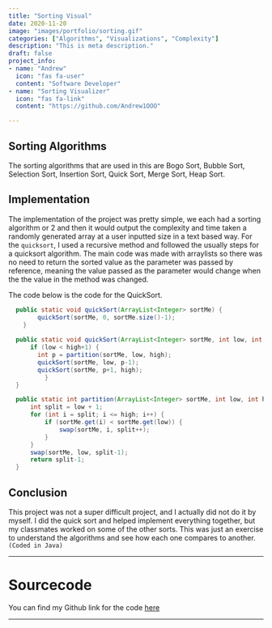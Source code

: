 ```yaml
---
title: "Sorting Visual"
date: 2020-11-20
image: "images/portfolio/sorting.gif"
categories: ["Algorithms", "Visualizations", "Complexity"]
description: "This is meta description."
draft: false
project_info:
- name: "Andrew"
  icon: "fas fa-user"
  content: "Software Developer"
- name: "Sorting Visualizer"
  icon: "fas fa-link"
  content: "https://github.com/Andrew1OOO"

---
```


## Sorting Algorithms 
  The sorting algorithms that are used in this are Bogo Sort, Bubble Sort, Selection Sort, Insertion Sort, Quick Sort, Merge Sort, Heap Sort. 


## Implementation

  The implementation of the project was pretty simple, we each had a sorting algorithm or 2 and then it would output the complexity and time taken a randomly generated array at a user inputted size in a text based way. For the `quicksort`, I used a recursive method and followed the usually steps for a quicksort algorithm. The main code was made with arraylists so there was no need to return the sorted value as the parameter was passed by reference, meaning the value passed as the parameter would change when the the value in the method was changed. 

  The code below is the code for the QuickSort.
  ```java
    public static void quickSort(ArrayList<Integer> sortMe) {
		  quickSort(sortMe, 0, sortMe.size()-1);
	  }
    
    public static void quickSort(ArrayList<Integer> sortMe, int low, int high) {
        if (low < high+1) {
          int p = partition(sortMe, low, high);
          quickSort(sortMe, low, p-1);
          quickSort(sortMe, p+1, high);
		    }
    }

    public static int partition(ArrayList<Integer> sortMe, int low, int high){
        int split = low + 1;
		for (int i = split; i <= high; i++) {
			if (sortMe.get(i) < sortMe.get(low)) {
				swap(sortMe, i, split++);
			}
		}
		swap(sortMe, low, split-1);
        return split-1;
    }
  ```

## Conclusion
  This project was not a super difficult project, and I actually did not do it by myself. I did the quick sort and helped implement everything together, but my classmates worked on some of the other sorts. This was just an exercise to understand the algorithms and see how each one compares to another. `(Coded in Java)`

***

# Sourcecode

You can find my Github link for the code [here](https://github.com/Andrew1OOO/Andrew-Projects/blob/master/HangmanAdvanced.py)
***
